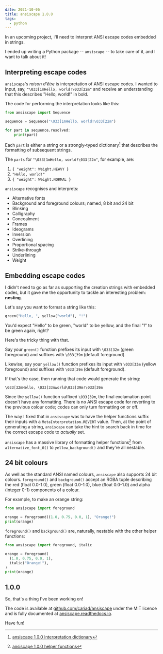 ```yaml
---
date: 2021-10-06
title: ansiscape 1.0.0
tags:
  - python
---
```


In an upcoming project, I'll need to interpret ANSI escape codes embedded in strings.

I ended up writing a Python package -- `ansiscape` -- to take care of it, and I want to talk about it!

<!--more-->

## Interpreting escape codes

`ansiscape`'s _raison d'être_ is interpretation of ANSI escape codes. I wanted to input, say, `"\033[1mHello, world!\033[22m"` and receive an understanding that this describes "Hello, world!" in bold.

The code for performing the interpretation looks like this:

```python
from ansiscape import Sequence

sequence = Sequence("\033[1mHello, world!\033[22m")

for part in sequence.resolved:
    print(part)
```

Each `part` is either a string or a strongly-typed dictionary[^interpretation] that describes the formatting of subsequent strings.

The `parts` for `"\033[1mHello, world!\033[22m"`, for example, are:

[^interpretation]: [ansiscape 1.0.0 Interpretation dictionary](https://ansiscape.readthedocs.io/en/1.0.0/interpretation/)

1. `{ "weight": Weight.HEAVY }`
1. `"Hello, world!"`
1. `{ "weight": Weight.NORMAL }`

`ansiscape` recognises and interprets:

- Alternative fonts
- Background and foreground colours; named, 8 bit and 24 bit
- Blinking
- Calligraphy
- Concealment
- Frames
- Ideograms
- Inversion
- Overlining
- Proportional spacing
- Strike-through
- Underlining
- Weight

## Embedding escape codes

I didn't need to go as far as supporting the creation strings with embedded codes, but it gave me the opportunity to tackle an interesting problem: **nesting**.

Let's say you want to format a string like this:

```python
green("Hello, ", yellow("world"), "!")
```

You'd expect "Hello" to be green, "world" to be yellow, and the final "!" to be green again, right?

Here's the tricky thing with that.

Say your `green()` function prefixes its input with `\033[32m` (green foreground) and suffixes with `\033[39m` (default foreground).

Likewise, say your `yellow()` function prefixes its input with `\033[33m` (yellow foreground) and suffixes with `\033[39m` (default foreground).

If that's the case, then running that code would generate the string:

```text
\033[32mHello, \033[33mworld\033[39m!\033[39m
```

Since the `yellow()` function suffixed `\033[39m`, the final exclamation point doesn't have any formatting. There is no ANSI escape code for reverting to the previous colour code; codes can only turn formatting on or off.

The way I fixed that in `ansiscape` was to have the helper functions suffix their inputs with a `MetaInterpretation.REVERT` value. Then, at the point of generating a string, `ansiscape` can take the hint to search back in time for the correct escape code to _actually_ set.

`ansiscape` has a massive library of formatting helper functions[^helpers] from `alternative_font_0()` to `yellow_background()` and they're all nestable.

[^helpers]: [ansiscape 1.0.0 helper functions](https://ansiscape.readthedocs.io/en/1.0.0/make/#formatting-helpers)

## 24 bit colours

As well as the standard ANSI named colours, `ansiscape` also supports 24 bit colours. `foreground()` and `background()` accept an RGBA tuple describing the red (float 0.0-1.0), green (float 0.0-1.0), blue (float 0.0-1.0) and alpha (integer 0-1) components of a colour.

For example, to make an orange string:

```python
from ansiscape import foreground

orange = foreground((1.0, 0.75, 0.0, 1), "Orange!")
print(orange)
```

`foreground()` and `background()` are, naturally, nestable with the other helper functions:

```python
from ansiscape import foreground, italic

orange = foreground(
  (1.0, 0.75, 0.0, 1),
  italic("Orange!"),
)
print(orange)
```

## 1.0.0

So, that's a thing I've been working on!

The code is available at [github.com/cariad/ansiscape](https://github.com/cariad/ansiscape) under the MIT licence and is fully documented at [ansiscape.readthedocs.io](https://ansiscape.readthedocs.io).

Have fun!
